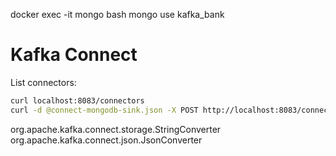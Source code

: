 
docker exec -it mongo bash
mongo 
use kafka_bank

# Kafka Connect

List connectors:
```sh
curl localhost:8083/connectors
curl -d @connect-mongodb-sink.json -X POST http://localhost:8083/connectors
```


org.apache.kafka.connect.storage.StringConverter
org.apache.kafka.connect.json.JsonConverter
